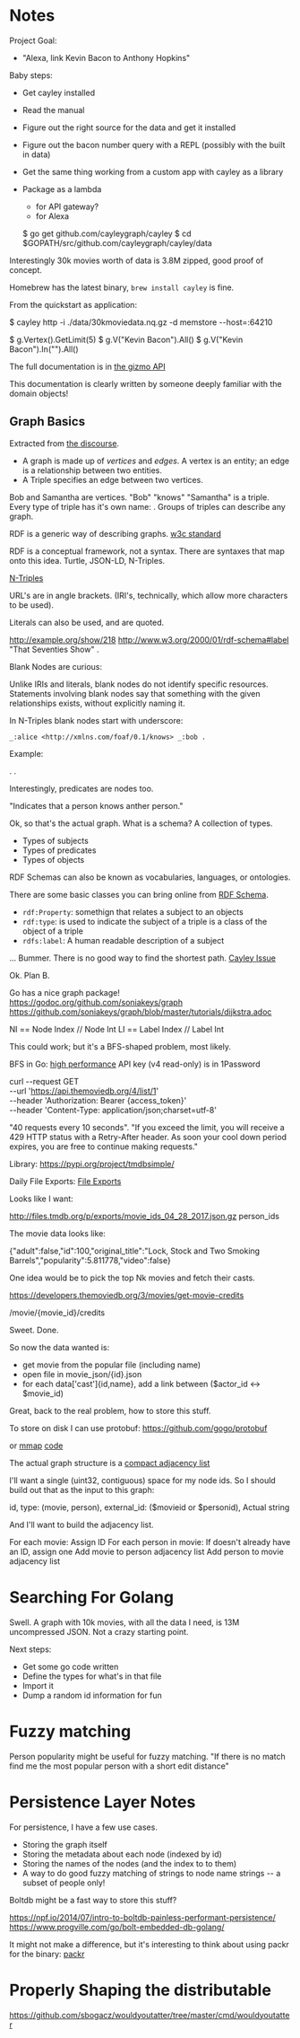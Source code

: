 # Notes

Project Goal:
* "Alexa, link Kevin Bacon to Anthony Hopkins"

Baby steps:

* Get cayley installed
* Read the manual
* Figure out the right source for the data and get it installed
* Figure out the bacon number query with a REPL (possibly with the built in data)
* Get the same thing working from a custom app with cayley as a library
* Package as a lambda
  * for API gateway?
  * for Alexa


  $ go get github.com/cayleygraph/cayley
  $ cd $GOPATH/src/github.com/cayleygraph/cayley/data

Interestingly 30k movies worth of data is 3.8M zipped, good proof of concept.

Homebrew has the latest binary, `brew install cayley` is fine.

From the quickstart as application:

  $ cayley http -i ./data/30kmoviedata.nq.gz -d memstore --host=:64210

  $ g.Vertex().GetLimit(5)
  $ g.V("Kevin Bacon").All()
  $ g.V("Kevin Bacon").In("<name>").All()

The full documentation is in [the gizmo API](https://github.com/cayleygraph/cayley/blob/master/docs/GizmoAPI.md)

This documentation is clearly written by someone deeply familiar with the domain objects!

## Graph Basics

Extracted from [the discourse](https://discourse.cayley.io/t/beginners-guide-to-schema-design-working-thread/436/11).

* A graph is made up of *vertices* and *edges*. A vertex is an entity; an edge is a relationship between two entities.
* A Triple specifies an edge between two vertices.

Bob and Samantha are vertices. "Bob" "knows" "Samantha" is a triple.
Every type of triple has it's own name: <subject> <predicate> <object>.
Groups of triples can describe any graph.

RDF is a generic way of describing graphs. [w3c standard](https://www.w3.org/TR/rdf11-concepts/#data-model)

RDF is a conceptual framework, not a syntax. There are syntaxes that map onto this idea.
Turtle, JSON-LD, N-Triples.

[N-Triples](https://www.w3.org/TR/n-triples/)

URL's are in angle brackets. (IRI's, technically, which allow more characters to be used).

Literals can also be used, and are quoted.

  <http://example.org/show/218> <http://www.w3.org/2000/01/rdf-schema#label> "That Seventies Show" .

Blank Nodes are curious:

  Unlike IRIs and literals, blank nodes do not identify specific resources. Statements involving blank nodes say that something with the given relationships exists, without explicitly naming it.

In N-Triples blank nodes start with underscore:

  `_:alice <http://xmlns.com/foaf/0.1/knows> _:bob .`

Example:

  <Bob> <knows> <Samantha>
  <Samantha> <knows> <Bob> .
  <Bob> <isTheSpouseOf> <Carolyn> .

Interestingly, predicates are nodes too.

  <knows> <hasDescription> "Indicates that a person knows anther person."

Ok, so that's the actual graph.
What is a schema? A collection of types.

* Types of subjects
* Types of predicates
* Types of objects

RDF Schemas can also be known as vocabularies, languages, or ontologies.

There are some basic classes you can bring online from [RDF Schema](https://www.w3.org/TR/rdf-schema/).

* `rdf:Property`: somethign that relates a subject to an objects
* `rdf:type`: is used to indicate the subject of a triple is a class of the object of a triple
* `rdfs:label`: A human readable description of a subject


... Bummer. There is no good way to find the shortest path.
[Cayley Issue](https://github.com/cayleygraph/cayley/issues/388)


Ok. Plan B.

Go has a nice graph package!
https://godoc.org/github.com/soniakeys/graph
https://github.com/soniakeys/graph/blob/master/tutorials/dijkstra.adoc


NI == Node Index // Node Int
LI == Label Index // Label Int

This could work; but it's a BFS-shaped problem, most likely.

BFS in Go: [high performance](https://medium.com/@egonelbre/a-tale-of-bfs-4ea1b8ab5eeb)
API key (v4 read-only) is in 1Password

  curl --request GET \
    --url 'https://api.themoviedb.org/4/list/1' \
    --header 'Authorization: Bearer {access_token}' \
    --header 'Content-Type: application/json;charset=utf-8'

"40 requests every 10 seconds".
"If you exceed the limit, you will receive a 429 HTTP status with a Retry-After header. As soon your cool down period expires, you are free to continue making requests."

Library:
https://pypi.org/project/tmdbsimple/

Daily File Exports: [File Exports](https://developers.themoviedb.org/3/getting-started/daily-file-exports)

Looks like I want:

http://files.tmdb.org/p/exports/movie_ids_04_28_2017.json.gz
person_ids

The movie data looks like:

  {"adult":false,"id":100,"original_title":"Lock, Stock and Two Smoking Barrels","popularity":5.811778,"video":false}

One idea would be to pick the top Nk movies and fetch their casts.

https://developers.themoviedb.org/3/movies/get-movie-credits

/movie/{movie_id}/credits

Sweet. Done.

So now the data wanted is:

  * get movie from the popular file (including name)
  * open file in movie_json/{id}.json
  * for each data['cast']{id,name}, add a link between ($actor_id <-> $movie_id)


Great, back to the real problem, how to store this stuff.

To store on disk I can use protobuf:
https://github.com/gogo/protobuf

or [mmap](https://github.com/egonelbre/a-tale-of-bfs/blob/master/graph/loaddat.go) [code](https://github.com/edsrzf/mmap-go)

The actual graph structure is a [compact adjacency list](https://www.khanacademy.org/computing/computer-science/algorithms/graph-representation/a/representing-graphs)

I'll want a single (uint32, contiguous) space for my node ids.
So I should build out that as the input to this graph:

id, type: (movie, person), external_id: ($movieid or $personid), Actual string

And I'll want to build the adjacency list.

For each movie:
  Assign ID
  For each person in movie:
    If doesn't already have an ID, assign one
    Add movie to person adjacency list
    Add person to movie adjacency list

# Searching For Golang

Swell. A graph with 10k movies, with all the data I need, is 13M uncompressed JSON. Not a crazy starting point.

Next steps:
* Get some go code written
* Define the types for what's in that file
* Import it
* Dump a random id information for fun

# Fuzzy matching

Person popularity might be useful for fuzzy matching. "If there is no match find me the most popular person with a short edit distance"

# Persistence Layer Notes

For persistence, I have a few use cases.

- Storing the graph itself
- Storing the metadata about each node (indexed by id)
- Storing the names of the nodes (and the index to to them)
- A way to do good fuzzy matching of strings to node name strings -- a subset of people only!

Boltdb might be a fast way to store this stuff?

https://npf.io/2014/07/intro-to-boltdb-painless-performant-persistence/
https://www.progville.com/go/bolt-embedded-db-golang/

It might not make a difference, but it's interesting to think about using packr for the binary:
[packr](https://github.com/gobuffalo/packr)

# Properly Shaping the distributable

https://github.com/sbogacz/wouldyoutatter/tree/master/cmd/wouldyoutatter
